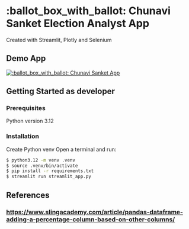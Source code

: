 # :ballot_box_with_ballot: Chunavi Sanket Election Analyst App

Created with Streamlit, Plotly and Selenium

## Demo App
[![:ballot_box_with_ballot: Chunavi Sanket App](https://static.streamlit.io/badges/streamlit_badge_black_white.svg)](https://text-c3po.streamlit.app/)


## Getting Started as developer

### Prerequisites

Python version 3.12

### Installation
Create Python venv
Open a terminal and run:

```bash
$ python3.12 -m venv .venv
$ source .venv/bin/activate
$ pip install -r requirements.txt
$ streamlit run streamlit_app.py
```

## References

### https://www.slingacademy.com/article/pandas-dataframe-adding-a-percentage-column-based-on-other-columns/
